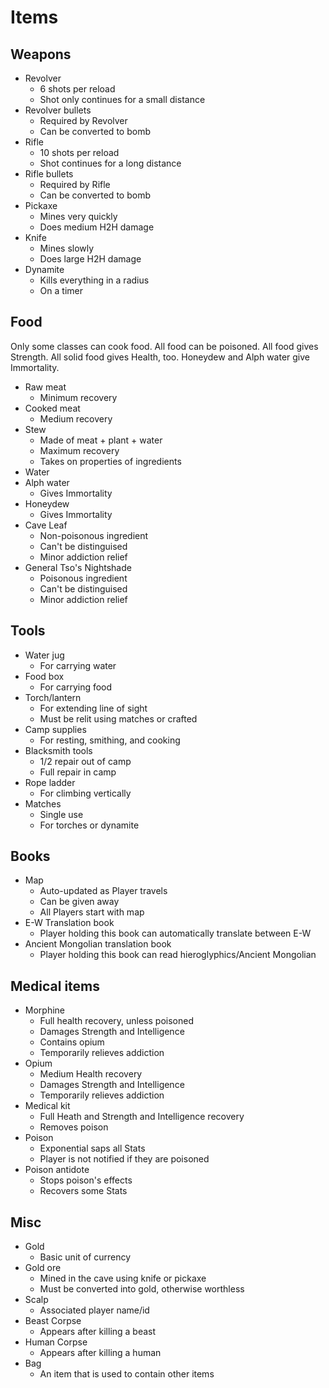 # Items

## Weapons
  * Revolver
    * 6 shots per reload
    * Shot only continues for a small distance
  * Revolver bullets
    * Required by Revolver
    * Can be converted to bomb
  * Rifle
    * 10 shots per reload
    * Shot continues for a long distance
  * Rifle bullets
    * Required by Rifle
    * Can be converted to bomb
  * Pickaxe
    * Mines very quickly
    * Does medium H2H damage
  * Knife
    * Mines slowly
    * Does large H2H damage
  * Dynamite
    * Kills everything in a radius
    * On a timer
## Food
Only some classes can cook food.
All food can be poisoned.
All food gives Strength.
All solid food gives Health, too.
Honeydew and Alph water give Immortality.

  * Raw meat
    * Minimum recovery
  * Cooked meat
    * Medium recovery
  * Stew
    * Made of meat + plant + water
    * Maximum recovery
    * Takes on properties of ingredients
  * Water
  * Alph water
    * Gives Immortality
  * Honeydew
    * Gives Immortality
  * Cave Leaf
    * Non-poisonous ingredient
    * Can't be distinguised
    * Minor addiction relief
  * General Tso's Nightshade
    * Poisonous ingredient
    * Can't be distinguised
    * Minor addiction relief
## Tools
  * Water jug
    * For carrying water
  * Food box
    * For carrying food
  * Torch/lantern
    * For extending line of sight
    * Must be relit using matches or crafted
  * Camp supplies
    * For resting, smithing, and cooking
  * Blacksmith tools
    * 1/2 repair out of camp
    * Full repair in camp
  * Rope ladder
    * For climbing vertically
  * Matches
    * Single use
    * For torches or dynamite

## Books
  * Map
    * Auto-updated as Player travels
    * Can be given away
    * All Players start with map
  * E-W Translation book
    * Player holding this book can automatically translate between E-W
  * Ancient Mongolian translation book
    * Player holding this book can read hieroglyphics/Ancient Mongolian

## Medical items
  * Morphine
    * Full health recovery, unless poisoned
    * Damages Strength and Intelligence
    * Contains opium
    * Temporarily relieves addiction
  * Opium
    * Medium Health recovery
    * Damages Strength and Intelligence
    * Temporarily relieves addiction
  * Medical kit
    * Full Heath and Strength and Intelligence recovery
    * Removes poison
  * Poison
    * Exponential saps all Stats
    * Player is not notified if they are poisoned
  * Poison antidote
    * Stops poison's effects
    * Recovers some Stats

## Misc
  * Gold
    * Basic unit of currency
  * Gold ore
    * Mined in the cave using knife or pickaxe
    * Must be converted into gold, otherwise worthless
  * Scalp
    * Associated player name/id
  * Beast Corpse
    * Appears after killing a beast
  * Human Corpse
    * Appears after killing a human
  * Bag
    * An item that is used to contain other items
